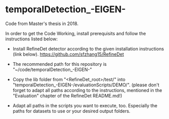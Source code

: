 # temporalDetection_-EIGEN-
Code from Master's thesis in 2018.

In order to get the Code Working, install prerequisits and follow the instructions listed below:
- Install RefineDet detector according to the given installation instructions (link below).
  https://github.com/sfzhang15/RefineDet

- The recommended path for this repository is "~/code/temporalDetection_-EIGEN-"

- Copy the lib folder from "<RefineDet_root>/test/" into "temporalDetection_-EIGEN-/evaluationScripts/DEMO/".
  (please don't forget to adapt all paths according to the instructions, mentioned in the "Evaluation" chapter of the
  RefineDet README.md!)

- Adapt all paths in the scripts you want to execute, too. Especially the paths for datasets to use or your
  desired output folders.
